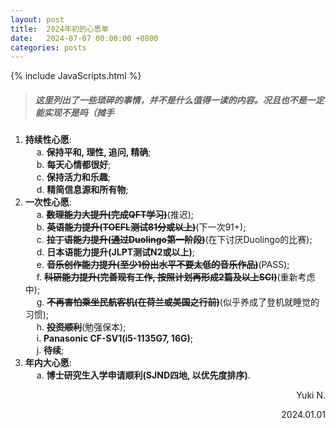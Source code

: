 ```yaml
---
layout: post
title:  2024年初的心愿单
date:   2024-07-07 00:00:00 +0800
categories: posts
---
```


{% include JavaScripts.html %}

> ##### 这里列出了一些琐碎的事情，并不是什么值得一读的内容。况且也不是一定能实现不是吗（摊手 #####

1. **持续性心愿**:  
&emsp; a. **保持平和, 理性, 追问, 精确**;  
&emsp; b. **每天心情都很好**;  
&emsp; c. **保持活力和乐趣**;  
&emsp; d. **精简信息源和所有物**;  
1. **一次性心愿**:  
&emsp; a. ~~**数理能力大提升(完成QFT学习)**~~(推迟);  
&emsp; b. ~~**英语能力提升(TOEFL测试81分或以上)**~~(下一次91+);  
&emsp; c. ~~**拉丁语能力提升(通过Duolingo第一阶段)**~~(在下讨厌Duolingo的比赛);  
&emsp; d. **日本语能力提升(JLPT测试N2或以上)**;  
&emsp; e. ~~**音乐创作能力提升(至少1份出水平不要太低的音乐作品)**~~(PASS);  
&emsp; f. ~~**科研能力提升(完善现有工作, 按照计划再形成2篇及以上SCI)**~~(重新考虑中);  
&emsp; g. ~~**不再害怕乘坐民航客机(在荷兰或美国之行前)**~~(似乎养成了登机就睡觉的习惯);  
&emsp; h. ~~**投资顺利**~~(勉强保本);  
&emsp; i. **Panasonic CF-SV1(i5-1135G7, 16G)**;  
&emsp; j. **待续**;  
1. **年内大心愿**:  
&emsp; a. **博士研究生入学申请顺利(SJND四地, 以优先度排序)**.  

<p align="right">Yuki N.</p>
<p align="right">2024.01.01</p>